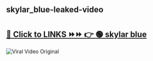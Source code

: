 
 ## skylar_blue-leaked-video 

# <h2><a href="https://clipsfans.com/skylar_blue&ref=git">🔗 Click to LINKS ⏩⏩ 👉 🟢 skylar blue </a></h2>

<a href="https://clipsfans.com/skylar_blue&ref=git" rel="nofollow" data-target="animated-image.originalLink"><img src="https://i.ibb.co.com/xMMVF88/686577567.gif" alt="Viral Video Original" style="max-width: 100%; display: inline-block;" data-target="animated-image.originalImage"></a>
